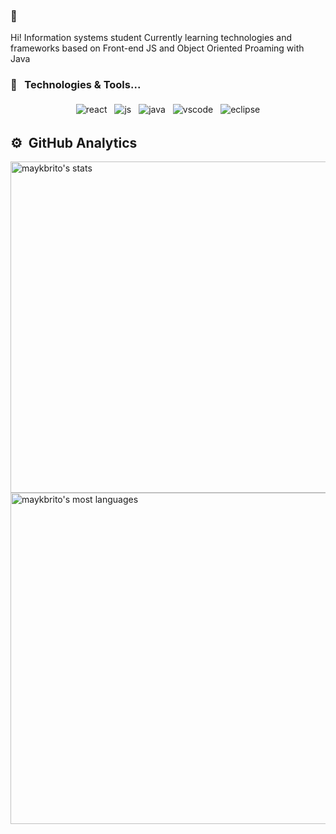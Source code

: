 ### 👋
Hi! Information systems student
Currently learning technologies and frameworks based on Front-end JS and Object Oriented Proaming with Java

### 🔧 &nbsp; Technologies & Tools...
<p align="center">

  <!-- For more icons like these follow : https://github.com/MikeCodesDotNET/ColoredBadges -->

 <img src="https://github.com/Quadrified/Quadrified/blob/master/assets/svg/dev/frameworks/%20reactnative.svg" alt="react" style="vertical-align:top; margin:4px">
 <img src="https://github.com/Quadrified/Quadrified/blob/master/assets/svg/dev/languages/js.svg" alt="js" style="vertical-align:top; margin:4px">
 <img src="https://github.com/Quadrified/Quadrified/blob/master/assets/svg/dev/languages/java.svg" alt="java" style="vertical-align:top; margin:4px">
 <img src="https://github.com/Quadrified/Quadrified/blob/master/assets/svg/dev/tools/visualstudio_code.svg" alt="vscode" style="vertical-align:top; margin:4px">
 <img src="https://github.com/MikeCodesDotNET/ColoredBadges/edit/master/svg/dev/tools/eclipse.svg" alt="eclipse" style="vertical-align:top; margin:4px">

  
  
  
  ## ⚙️ &nbsp;GitHub Analytics

<p align="left">
<img width="530em" src="https://github-readme-stats.vercel.app/api?username=maykbrito&show_icons=true&theme=vision-friendly-dark" alt="maykbrito's stats"/>
<img width="530em" src="https://github-readme-stats.vercel.app/api/top-langs/?username=maykbrito&layout=compact&theme=vision-friendly-dark" alt="maykbrito's most languages"/>
</p>

  

